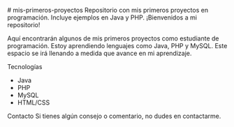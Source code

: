 [
](https://github.com/mariviolin/Mariaviolin/issues/1#issue-2611237916)# mis-primeros-proyectos
Repositorio con mis primeros proyectos en programación. Incluye ejemplos en Java y PHP.
¡Bienvenidos a mi repositorio! 

Aquí encontrarán algunos de mis primeros proyectos como estudiante de programación. Estoy aprendiendo lenguajes como Java, PHP y MySQL. Este espacio se irá llenando a medida que avance en mi aprendizaje.

Tecnologías
- Java
- PHP
- MySQL
- HTML/CSS

 Contacto
Si tienes algún consejo o comentario, no dudes en contactarme.
